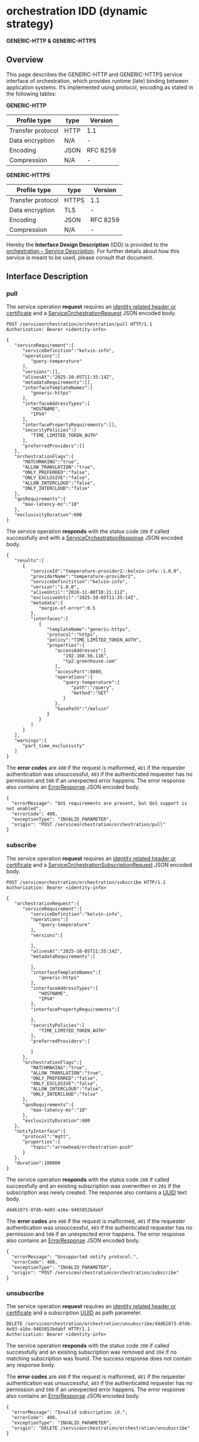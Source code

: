 # orchestration IDD (dynamic strategy)
**GENERIC-HTTP & GENERIC-HTTPS**

## Overview

This page describes the GENERIC-HTTP and GENERIC-HTTPS service interface of orchestration, which provides runtime (late) binding between application systems. It’s implemented using protocol, encoding as stated in the
following tables:

**GENERIC-HTTP**

Profile type | type | Version
--- | --- | ---
Transfer protocol | HTTP | 1.1
Data encryption | N/A | -
Encoding | JSON | RFC 8259
Compression | N/A | -

**GENERIC-HTTPS**

Profile type | type | Version
--- | --- | ---
Transfer protocol | HTTPS | 1.1
Data encryption | TLS | -
Encoding | JSON | RFC 8259
Compression | N/A | -

Hereby the **Interface Design Description** (IDD) is provided to the [orchestration – Service Description](../../assets/sd/5_0_0/orchestration_sd.pdf). For further details about how this service is meant to be used, please consult that document.

## Interface Description

### pull

The service operation **request** requires an [identity related header or certificate](../authentication_policy.md/#http) and a [ServiceOrchestrationRequest](../data-models/service-orchestration-request.md)
JSON encoded body.

```
POST /serviceorchestration/orchestration/pull HTTP/1.1
Authorization: Bearer <identity-info>

{
   "serviceRequirement":{
      "serviceDefinition":"kelvin-info",
      "operations":[
         "query-temperature"
      ],
      "versions":[],
      "alivesAt":"2025-10-05T11:35:14Z",
      "metadataRequirements":[],
      "interfaceTemplateNames":[
         "generic-https"
      ],
      "interfaceAddressTypes":[
         "HOSTNAME",
         "IPV4"
      ],
      "interfacePropertyRequirements":[],
      "securityPolicies":[
         "TIME_LIMITED_TOKEN_AUTH"
      ],
      "preferredProviders":[]
   },
   "orchestrationFlags":{
      "MATCHMAKING":"true",
      "ALLOW_TRANSLATION":"true",
      "ONLY_PREFERRED":"false",
      "ONLY_EXCLUSIVE":"false",
      "ALLOW_INTERCLOUD":"false",
      "ONLY_INTERCLOUD":"false"
   },
   "qosRequirements":{
      "max-latency-ms":"10"
   },
   "exclusivityDuration":600
}
```

The service operation **responds** with the status code `200` if called successfully and with a [ServiceOrchestrationResponse](../data-models/service-orchestration-response.md) JSON encoded body.

```
{
   "results":[
      {
         "serviceId":"temperature-provider2::kelvin-info::1.0.0",
         "providerName":"temperature-provider2",
         "serviceDefinitition":"kelvin-info",
         "version":"1.0.0",
         "aliveUntil":"2028-11-08T10:21:11Z",
         "exclusiveUntil":"2025-10-05T11:35:14Z",
         "metadata":{
            "margin-of-error":0.5
         },
         "interfaces":[
            {
               "templateName":"generic-https",
               "protocol":"https",
               "policy":"TIME_LIMITED_TOKEN_AUTH",
               "properties":{
                  "accessAddresses":[
                     "192.168.56.116",
                     "tp2.greenhouse.com"
                  ],
                  "accessPort":8080,
                  "operations":{
                     "query-temperature":{
                        "path":"/query",
                        "method":"GET"
                     }
                  },
                  "basePath":"/kelvin"
               }
            }
         ]
      }
   ],
   "warnings":[
      "part_time_exclusivity"
   ]
}
```

The **error codes** are `400` if the request is malformed, `401` if the requester authentication was unsuccessful,
`403` if the authenticated requester has no permission and
`500` if an unexpected error happens. The error response also contains an
[ErrorResponse](../data-models/error-response.md) JSON encoded body.

```
{
  "errorMessage": "QoS requirements are present, but QoS support is not enabled",
  "errorCode": 400,
  "exceptionType": "INVALID_PARAMETER",
  "origin": "POST /serviceorchestration/orchestration/pull"
}
```

### subscribe

The service operation **request** requires an [identity related header or certificate](../authentication_policy.md/#http) and a [ServiceOrchestrationSubscriptionRequest](../data-models/service-orchestration-subscription-request.md)
JSON encoded body.

```
POST /serviceorchestration/orchestration/subscribe HTTP/1.1
Authorization: Bearer <identity-info>

{
   "orchestrationRequest":{
      "serviceRequirement":{
         "serviceDefinition":"kelvin-info",
         "operations":[
            "query-temperature"
         ],
         "versions":[
            
         ],
         "alivesAt":"2025-10-05T11:35:14Z",
         "metadataRequirements":[
            
         ],
         "interfaceTemplateNames":[
            "generic-https"
         ],
         "interfaceAddressTypes":[
            "HOSTNAME",
            "IPV4"
         ],
         "interfacePropertyRequirements":[
            
         ],
         "securityPolicies":[
            "TIME_LIMITED_TOKEN_AUTH"
         ],
         "preferredProviders":[
            
         ]
      },
      "orchestrationFlags":{
         "MATCHMAKING":"true",
         "ALLOW_TRANSLATION":"true",
         "ONLY_PREFERRED":"false",
         "ONLY_EXCLUSIVE":"false",
         "ALLOW_INTERCLOUD":"false",
         "ONLY_INTERCLOUD":"false"
      },
      "qosRequirements":{
         "max-latency-ms":"10"
      },
      "exclusivityDuration":600
   },
   "notifyInterface":{
      "protocol":"mqtt",
      "properties":{
         "topic":"arrowhead/orchestration-push"
      }
   },
   "duration":100000
}
```

The service operation **responds** with the status code `200` if called successfully and an existing subscription was overwritten or `201` if the subscription was newly created. The response also contains a [UUID](../primitives.md#uuid) text body.

```
d4d61873-07db-4e93-a16e-9465852bdabf
```

The **error codes** are `400` if the request is malformed, `401` if the requester authentication was unsuccessful,
`403` if the authenticated requester has no permission and
`500` if an unexpected error happens. The error response also contains an
[ErrorResponse](../data-models/error-response.md) JSON encoded body.

```
{
  "errorMessage": "Unsupported notify protocol.",
  "errorCode": 400,
  "exceptionType": "INVALID_PARAMETER",
  "origin": "POST /serviceorchestration/orchestration/subscribe"
}
```

### unsubscribe

The service operation **request** requires an [identity related header or certificate](../authentication_policy.md/#http) and a subscription [UUID](../primitives.md#uuid) as path parameter.

```
DELETE /serviceorchestration/orchestration/unsubscribe/d4d61873-07db-4e93-a16e-9465852bdabf HTTP/1.1
Authorization: Bearer <identity-info>
```

The service operation **responds** with the status code `200` if called successfully and an existing subscription was removed and `204` if no matching subscription was found. The success response does not contain any response body.

The **error codes** are `400` if the request is malformed, `401` if the requester authentication was unsuccessful,
`403` if the authenticated requester has no permission and
`500` if an unexpected error happens. The error response also contains an
[ErrorResponse](../data-models/error-response.md) JSON encoded body.

```
{
  "errorMessage": "Invalid subscription id.",
  "errorCode": 400,
  "exceptionType": "INVALID_PARAMETER",
  "origin": "DELETE /serviceorchestration/orchestration/unsubscribe"
}
```